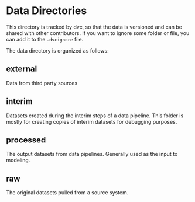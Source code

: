 # Data Directories

This directory is tracked by dvc, so that the data is versioned and can be shared with other contributors. If you want to ignore some folder or file, you can add it to the `.dvcignore` file.

The data directory is organized as follows:

## external

Data from third party sources

## interim

Datasets created during the interim steps of a data pipeline. This folder is mostly for creating copies of interim datasets for debugging purposes.

## processed

The output datasets from data pipelines. Generally used as the input to modeling.

## raw

The original datasets pulled from a source system.
